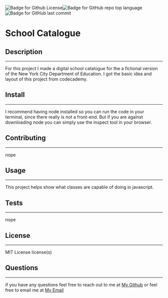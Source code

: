 ![Badge for Github License](https://img.shields.io/github/license/tylerdahl123/SchoolCatalogue-MiniProject)![Badge for GitHub repo top language](https://img.shields.io/github/languages/top/tylerdahl123/SchoolCatalogue-MiniProject?style=flat&logo=appveyor) ![Badge for GitHub last commit](https://img.shields.io/github/last-commit/tylerdahl123/SchoolCatalogue-MiniProject?style=flat&logo=appveyor) 

# School Catalogue
## Description
 ---
 
 For this project I made a digital school catalogue for the a fictional version of the New York City Department of Education. I got the basic idea and layout of this project from codecademy.
## Install 
---

 I recommend having node installed so you can run the code in your terminal, since there really is not a front-end. But if you are against downloading node you can simply use the inspect tool in your browser. 
## Contributing 
---

 nope 
## Usage 
---

 This project helps show what classes are capable of doing in javascript.  
## Tests
---

 nope
## License 
---

 MIT License license(s) 
## Questions 
---

  if you have any questions feel free to reach out to me at [My Github](https://github.com/tylerdahl123) or feel free to email me at [My Email](dahlgren15@gmail.com) 
    